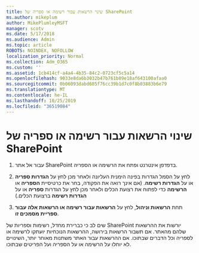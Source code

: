 ```yaml
---
title: שינוי הרשאות עבור רשימה או ספריה של SharePoint
ms.author: mikeplum
author: MikePlumleyMSFT
manager: scotv
ms.date: 5/17/2018
ms.audience: Admin
ms.topic: article
ROBOTS: NOINDEX, NOFOLLOW
localization_priority: Normal
ms.collection: Adm_O365
ms.custom: ''
ms.assetid: 1cb414cf-a4a4-4b35-84c2-0723cf5c5a14
ms.openlocfilehash: 9033e8da6b3032b47b761b89e18af643100afaa0
ms.sourcegitcommit: 0b06093dabd685f76cc39b1d7c0f8b03883b6e79
ms.translationtype: MT
ms.contentlocale: he-IL
ms.lasthandoff: 10/25/2019
ms.locfileid: "36519084"
---
```

# <a name="change-permissions-for-a-sharepoint-list-or-library"></a>שינוי הרשאות עבור רשימה או ספריה של SharePoint

1. עבור אל אתר SharePoint בדפדפן אינטרנט ופתח את הרשימה או הספריה.
    
2. לחץ על הסמל הגדרות בפינה הימנית העליונה ולאחר מכן לחץ על **הגדרות ספריה** או על **הגדרות רשימה**. (אם אינך רואה את הפקודה, בחר את כרטיסיית **הספריה** או **הרשימה** כדי לפתוח את רצועת הכלים ולאחר מכן לחץ על הגדרות **ספריה** או על **הגדרות רשימה** ברצועת הכלים.) 
    
3. תחת **הרשאות וניהול**, לחץ על **הרשאות עבור רשימה או הרשאות אלה** **עבור ספריית מסמכים זו**.
    
שים לב כי כברירת מחדל, רשימות וספריות של SharePoint יורשות את ההרשאות שלהם מהאתר. אם תשבור הרשאות בירושה, ההרשאות הנוכחיות יועתקו לרשימה או לספריה וכל הדברים שבתוכו. אם ההרשאות עבור האתר משתנות מאוחר יותר, השינויים לא יוחלו על הרשימה או על הספריה ועל הפריטים שבתוכו.
  

